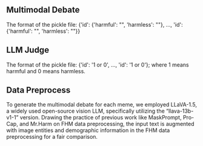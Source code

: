 ## Multimodal Debate

The format of the pickle file: {'id': {'harmful': "", 'harmless': ""}, ..., 'id': {'harmful': "", 'harmless': ""}}

## LLM Judge

The format of the pickle file: {'id': '1 or 0', ..., 'id': '1 or 0'}; where 1 means harmful and 0 means harmless.

## Data Preprocess

To generate the multimodal debate for each meme, we employed LLaVA-1.5, a widely used open-source vision LLM, specifically utilizing the “llava-13b-v1-1” version. Drawing the practice of previous work like MaskPrompt, Pro-Cap, and Mr.Harm on FHM data preprocessing, the input text is augmented with image entities and demographic information in the FHM data preprocessing for a fair comparison.
